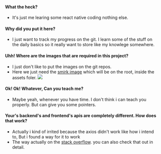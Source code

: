 #### What the heck?

- It's just me learing some react native coding nothing else.

#### Why did you put it here?

- I just want to track my progress on the git. I learn some of the stuff on the daily basics so it really want to store like my knowlege somewhere.

#### Uhh! Where are the images that are required in this project?

- I just don't like to put the images on the git repos.
- Here we just need the [smirk image](https://drive.google.com/uc?id=1aVVyO8YPAQLv-NdxxC8cc209sU9DzYCB) which will be on the root, inside the assets foler.
  ![](https://drive.google.com/uc?id=1aVVyO8YPAQLv-NdxxC8cc209sU9DzYCB)

#### Ok! Ok! Whatever, Can you teach me?

- Maybe yeah, whenever you have time. I don't think i can teach you properly. But can give you some pointers.

#### Your's backend's and frontend's apis are completely different. How does that work?

- Actually i kind of irrited because the axios didn't work like how i intend to, But i found a way for it to work
- The way actually on the [stack overflow](https://stackoverflow.com/a/66195241). you can also check that out in detail.
